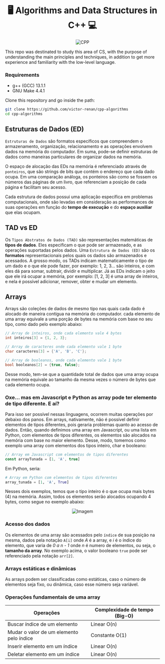 
<h1 align="center">🖥️ Algorithms and Data Structures in C++ 💻</h1>

<div align="center">
  
  ![CPP](https://img.shields.io/badge/C++-00599C.svg?style=for-the-badge&logo=C++&logoColor=white)
  
</div>

This repo was destinated to study this area of CS, with the purpose of understanding the main principles and techniques, in addition to get more experience and familiarity with the low-level language.

### Requirements

- g++ (GCC) 13.1.1
- GNU Make 4.4.1

Clone this repository and go inside the path:

```zsh
git clone https://github.com/victor-renan/cpp-algorithms
cd cpp-algorithms
```
## Estruturas de Dados (ED)

`Estruturas de Dados` são formatos específicos que compreendem o armazenamento, organização, relacionamento e as operações envolvem dados na memória do computador. Em suma, pode-se definir estruturas de dados como maneiras particulares de organizar dados na memória.

O espaço de alocação das EDs na memória é referenciado através de `ponteiros`, que são strings de bits que contém o endereço que cada dado ocupa. Em uma comparação análoga, os ponteiros são como se fossem os números das páginas de um livro, que referenciam a posição de cada página e facilitam seu acesso.

Cada estrutura de dados possui uma aplicação específica em problemas computacionais, onde são levadas em consideração as performances de suas operações em função do **tempo de execução** e do **espaço auxiliar** que elas ocupam.

## TAD vs ED

Os `Tipos Abstratos de Dados (TAD)` são representações matemáticas de **tipos de dados**. Eles especificam o que pode ser armazenado, e as operações suportadas pelos dados. Uma `Estrutura de Dados (ED)` são os **formatos** representacionais pelos quais os dados são armazenados e acessados. A grosso modo, os TADs indicam matematicamente o tipo de um dado e o que ele pode fazer, por exemplo: 1, 2, 3... são inteiros, e com eles dá para somar, subtrair, dividir e multiplicar. Já as EDs indicam o jeito que ele irá ocupar a memória, por exemplo: [1, 2, 3] é uma array de inteiros, e nela é possível adicionar, remover, obter e mudar um elemento.

## Arrays

Arrays são coleções de dados de mesmo tipo nas quais cada dado é alocado de maneira contígua na memória do computador. cada elemento de uma array equivale a uma porção de bytes na memória com base no seu tipo, como dado pelo exemplo abaixo:

```cpp
// Array de inteiros, onde cada elemento vale 4 bytes
int inteiros[3] = {1, 2, 3};

// Array de caracteres onde cada elemento vale 1 byte
char caracteres[3] = {'A', 'B', 'C'};

// Array de booleanos, onde cada elemento vale 1 byte
bool booleanos[2] = {true, false};
```

Desse modo, tem-se que a quantidade total de dados que uma array ocupa na memória equivale ao tamanho da mesma vezes o número de bytes que cada elemento ocupa.

### Oxe... mas em Javascript e Python as array pode ter elemento de tipo diferente. E aí?

Para isso ser possível nessas linguagens, ocorrem muitas operações por debaixo dos panos. Em arrays, nativamente, não é possível definir elementos de tipos diferentes, pois geraria problemas quanto ao acesso de dados. Então, quando definimos uma array em Javascript, ou uma lista em Python, com elementos de tipos diferentes, os elementos são alocados na memória com base no maior elemento. Desse, modo, tomemos como exemplo uma array com elementos dos tipos inteiro, char e booleano:

```javascript
// Array em Javascript com elementos de tipos diferentes
const arrayTunada = [1, 'A', true]

```

Em Python, seria:

```python
# Array em Python com elementos de tipos diferentes
array_tunada = [1, 'A', True]

```

Nesses dois exemplos, temos que o tipo inteiro é o que ocupa mais bytes (4) na memória. Assim, todos os elementos serão alocados ocupando 4 bytes, como segue no exemplo abaixo:

<div align="center">

![Imagem](https://i.imgur.com/nxL7MXT.png)

</div>

### Acesso dos dados

Os elementos de uma array são acessados pelo `índice` de sua posição na mesma, dados pela notação `A[i]` onde _A_ é a array, e _i_ é o índice do elemento, que varia de _0 a n - 1_ onde _n_ é numero de elementos, ou seja, o **tamanho da array**. No exemplo acima, o valor booleano `true` pode ser referenciado pela notação `arr[2]`.

### Arrays estáticas e dinâmicas

As arrays podem ser classificadas como estáticas, caso o número de elementos seja fixo, ou dinâmica, caso esse número seja variável.

### Operações fundamentais de uma array

| Operações | Complexidade de tempo (Big-O)|
|-----------|--------------|
| Buscar índice de um elemento | Linear O(n) |
| Mudar o valor de um elemento pelo índice | Constante O(1) |
| Inserir elemento em um índice | Linear O(n) |
| Deletar elemento em um índice | Linear O(n) |